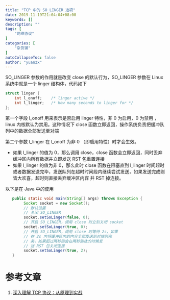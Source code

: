 ```yaml
---
title: "TCP 中的 SO_LINGER 选项"
date: 2019-11-19T21:04:04+08:00
keywords: []
description: ""
tags: [
    "网络协议"
]
categories: [
    "杂货铺"
]
autoCollapseToc: false
author: "yuanzx"
---
```


SO_LINGER 参数的作用就是改变 close 的默认行为，SO_LINGER 参数在 Linux 系统中就是一个 linger 结构体，代码如下

```c
struct linger {
    int l_onoff;    /* linger active */
    int l_linger;   /* how many seconds to linger for */
};
```

第一个字段 l_onoff 用来表示是否启用 linger 特性，非 0 为启用，0 为禁用 ，linux 内核默认为禁用。这种情况下 close 函数立即返回，操作系统负责把缓冲队列中的数据全部发送至对端

第二个参数 l_linger 在 l_onoff 为非 0 （即启用特性）时才会生效。

- 如果 l_linger 的值为 0，那么调用 close，close 函数会立即返回，同时丢弃缓冲区内所有数据并立即发送 RST 包重置连接
- 如果 l_linger 的值为非 0，那么此时 close 函数在阻塞直到 l_linger 时间超时或者数据发送完毕，发送队列在超时时间段内继续尝试发送，如果发送完成则皆大欢喜，超时则直接丢弃缓冲区内容 并 RST 掉连接。

以下是在 Java 中的使用

```java
   public static void main(String[] args) throws Exception {
        Socket socket = new Socket();
        // 默认设置
        // 关闭 SO_LINGER
        socket.setSoLinger(false, 0);
        // 开启 SO_LINGER，调用 close 时立刻关闭 socket
        socket.setSoLinger(true, 0);
        // 开启 SO_LINGER，调用 close 时等待 2s，如果
        // 在 2s 内将缓冲区内的内容全部发送到对端则完
        // 美，如果超过两秒则会在两秒到达的时候发
        // 送 RST 包关闭连接
        socket.setSoLinger(true, 2);
   }
```

# 参考文章

1. [深入理解 TCP 协议：从原理到实战](https://juejin.im/book/5c70dbbe51882562046911bc?referrer=5aa21ad15188255585072268)
